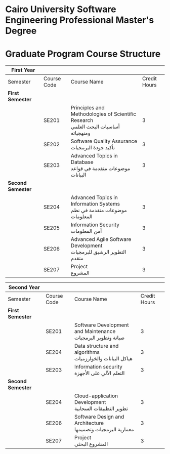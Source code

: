 # Cairo University Software Engineering Professional Master's Degree



# Graduate Program Course Structure

| **First Year** | | | |
|----------|-------------|-------------|--------------|
| Semester | Course Code | Course Name | Credit Hours |
| **First Semester** ||||
|| SE201 | Principles and Methodologies of Scientific Research<br>أساسيات البحث العلمي ومنهجياته | 3 |
|| SE202 | Software Quality Assurance<br>تأكيد جودة البرمجيات | 3 |
|| SE203 | Advanced Topics in Database<br>موضوعات متقدمة في قواعد البيانات | 3 |
| **Second Semester** ||||
|| SE204 | Advanced Topics in Information Systems<br>موضوعات متقدمة في نظم المعلومات | 3 |
|| SE205 | Information Security<br>أمن المعلومات | 3 |
|| SE206 | Advanced Agile Software Development<br>التطوير الرشيق للبرمجيات متقدم | 3 |
|| SE207 | Project<br>المشروع | 3 |

| **Second Year** | | | |
|----------|-------------|-------------|--------------|
| Semester | Course Code | Course Name | Credit Hours |
| **First Semester** ||||
|| SE201 | Software Development and Maintenance <br>   صيانة وتطوير البرمجيات | 3 |
|| SE204 | Data structure and algorithms <br>  هياكل البيانات والخوارزميات   | 3 |
|| SE203 | Information security <br>  التعلم الآلي على الأجهزة   | 3 |
| **Second Semester** ||||
|| SE204 | Cloud-application Development <br>  تطوير التطبيقات السحابية     | 3 |
|| SE206 | Software Design and Architecture <br> معمارية البرمجيات وتصميمها   | 3 |
|| SE207 | Project<br>المشروع البحثي | 3 |

